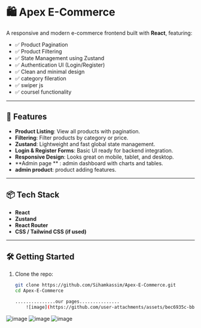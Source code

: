 # 🛍️ Apex E-Commerce

A responsive and modern e-commerce frontend built with **React**, featuring:

- ✅ Product Pagination
- ✅ Product Filtering
- ✅ State Management using Zustand
- ✅ Authentication UI (Login/Register)
- ✅ Clean and minimal design
- ✅ category fileration
- ✅ swiper js
- ✅ coursel functionality 

---

## 🚀 Features

- **Product Listing**: View all products with pagination.
- **Filtering**: Filter products by category or price.
- **Zustand**: Lightweight and fast global state management.
- **Login & Register Forms**: Basic UI ready for backend integration.
- **Responsive Design**: Looks great on mobile, tablet, and desktop.
- **Admin page ** : admin dashboard with charts and tables.
- **admin product**: product adding features.

---

## 📦 Tech Stack

- **React**
- **Zustand**
- **React Router**
- **CSS / Tailwind CSS (if used)**

---

## 🛠️ Getting Started

1. Clone the repo:
   ```bash
   git clone https://github.com/Sihamkassim/Apex-E-Commerce.git
   cd Apex-E-Commerce

   ...............our pages...............
       ![image](https://github.com/user-attachments/assets/bec6935c-bb31-4574-8c62-51c7e10e3d5a)
![image](https://github.com/user-attachments/assets/4ec9257b-1668-47bd-89f7-4d233d31c3fe)
![image](https://github.com/user-attachments/assets/d91b4f88-3dc5-4d9d-850b-40b4097f5413)
![image](https://github.com/user-attachments/assets/5e9f970c-2dbb-40f6-8cc4-6e0398e4948a)



